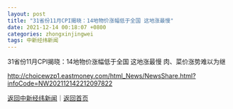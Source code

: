 ```yaml
---
layout: post
title: "31省份11月CPI揭晓：14地物价涨幅低于全国 这地涨最慢"
date: 2021-12-14 00:18:07 +0800
categories: zhongxinjingwei
tags: 中新经纬新闻
---
```

31省份11月CPI揭晓：14地物价涨幅低于全国 这地涨最慢
肉、菜价涨势难以为继

<http://choicewzp1.eastmoney.com/html_News/NewsShare.html?infoCode=NW202112142212097822>

[返回中新经纬新闻](//finews.withounder.com/zhongxinjingwei/)｜[返回首页](//finews.withounder.com/)